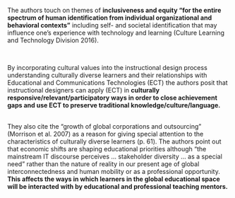 <p><span style=font-weight: 400;>The authors touch on themes of </span><strong>inclusiveness and equity “for the entire spectrum of human identification from individual organizational and behavioral contexts”</strong><span style=font-weight: 400;> including self- and societal identification that may influence one’s experience with technology and learning (Culture Learning and Technology Division 2016). </span></p>  <p> </p>  <p><span style=font-weight: 400;>By incorporating cultural values into the instructional design process understanding culturally diverse learners and their relationships with Educational and Communications Technologies (ECT) the authors posit that instructional designers can apply (ECT) in </span><strong>culturally responsive/relevant/participatory ways in order to close achievement gaps and use ECT to preserve traditional knowledge/culture/language.</strong></p>  <p><br><span style=font-weight: 400;>They also cite the “growth of global corporations and outsourcing” (Morrison et al. 2007) as a reason for giving special attention to the characteristics of culturally diverse learners (p. 61). The authors point out that economic shifts are shaping educational priorities although “the mainstream IT discourse perceives … stakeholder diversity ... as a special need” rather than the nature of reality in our present age of global interconnectedness and human mobility or as a professional opportunity. </span><strong>This affects the ways in which learners in the global educational space will be interacted with by educational and professional teaching mentors.</strong></p>